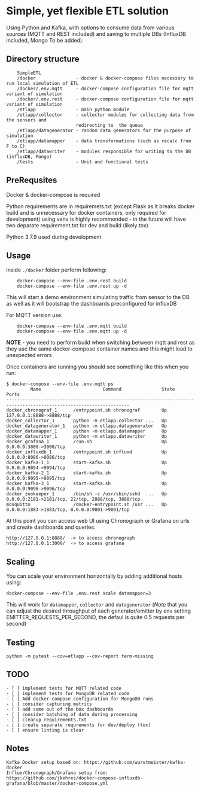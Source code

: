 # Simple, yet flexible ETL solution
Using Python and Kafka, with options to consume data from various sources (MQTT and REST included) and saving to multiple DBs (InfluxDB included, Mongo To be added).

## Directory structure

```
    SimpleETL
    /docker               - docker & docker-compose files necessary to run local simulation of ETL
    /docker/.env.mqtt     - docker-compose configuration file for mqtt variant of simulation
    /docker/.env.rest     - docker-compose configuration file for mqtt variant of simulation
    /etlapp               - main python module
    /etlapp/collector     - collector modules for collecting data from the sensors and 
                          redirecting to  the queue
    /etlapp/datagenerator - random data generators for the purpose of simulation
    /etlapp/datamapper    - data transformations (such as recalc from F to C)
    /etlapp/datawriter    - modules responsible for writing to the DB (influxDB, Mongo)
    /tests                - Unit and functional tests
```

## PreRequsites

Docker & docker-compose is required

Python requirements are in requiremets.txt (except Flask as it breaks docker build and is unnecessary for docker containers, only required for development) using venv is highly recommended - in the future will have two deparate requirement.txt for dev and build (likely tox)

Python 3.7.9 used during development

## Usage

inside ```./docker``` folder perform following:
```
    docker-compose --env-file .env.rest build
    docker-compose --env-file .env.rest up -d
```

This will start a demo environment simulating traffic from sensor to the DB as well as it will bootstrap the dashboards preconfigured for influxDB

For MQTT version use:

```
    docker-compose --env-file .env.mqtt build
    docker-compose --env-file .env.mqtt up -d 
```

**NOTE** - you need to perform build when switching between mqtt and rest as they use the same docker-compose container names and this might lead to unexpected errors

Once containers are running you should see something like this when you run:

```
$ docker-compose --env-file .env.mqtt ps
         Name                       Command               State                         Ports
--------------------------------------------------------------------------------------------------------------------
docker_chronograf_1      /entrypoint.sh chronograf        Up      127.0.0.1:8888->8888/tcp
docker_collector_1       python -m etlapp.collector ...   Up
docker_datagenerator_1   python -m etlapp.datagenerator   Up
docker_datamapper_1      python -m etlapp.datamapper      Up
docker_datawriter_1      python -m etlapp.datawriter      Up
docker_grafana_1         /run.sh                          Up      0.0.0.0:3000->3000/tcp
docker_influxdb_1        /entrypoint.sh influxd           Up      0.0.0.0:8086->8086/tcp
docker_kafka-1_1         start-kafka.sh                   Up      0.0.0.0:9094->9094/tcp
docker_kafka-2_1         start-kafka.sh                   Up      0.0.0.0:9095->9095/tcp
docker_kafka-3_1         start-kafka.sh                   Up      0.0.0.0:9096->9096/tcp
docker_zookeeper_1       /bin/sh -c /usr/sbin/sshd  ...   Up      0.0.0.0:2181->2181/tcp, 22/tcp, 2888/tcp, 3888/tcp
mosquitto                /docker-entrypoint.sh /usr ...   Up      0.0.0.0:1883->1883/tcp, 0.0.0.0:9001->9001/tcp
```

At this point you can access web UI using Chronograph or Grafana on urls and create dashboards and queries:
```
http://127.0.0.1:8888/  -> to access chronograph
http://127.0.0.1:3000/  -> to access grafana
```

## Scaling

You can scale your environment horizontally by adding additional hosts using:
```
docker-compose --env-file .env.rest scale datamapper=3
```
This will work for ```datamapper```, ```collector``` and ```datagenerator``` (*Note* that you can adjust the desired throughput of each generator/emitter by env setting EMITTER_REQUESTS_PER_SECOND, the defaul is quite 0.5 requests per second)

## Testing

```
python -m pytest --cov=etlapp --cov-report term-missing
```

## TODO

```
- [ ] implement tests for MQTT related code
- [ ] implement tests for MongoDB related code
- [ ] Add docker-compose configuration for MongoDB runs
- [ ] consider capturing metrics
- [ ] add some out of the box dashboards
- [ ] consider batching of data during processing
- [ ] cleanup requirements.txt
- [ ] create separate requrements for dev/deploy (tox)
- [ ] ensure linting is clear
```

## Notes

```
Kafka Docker setup based on: https://github.com/wurstmeister/kafka-docker
Influx/Chronograph/Grafana setup from: https://github.com/jkehres/docker-compose-influxdb-grafana/blob/master/docker-compose.yml
```
